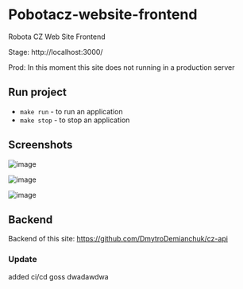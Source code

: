 # Pobotacz-website-frontend
Robota CZ Web Site Frontend

Stage: http://localhost:3000/

Prod: In this moment this site does not running in a production server

## Run project
- `make run` - to run an application
- `make stop` - to stop an application


## Screenshots

![image](../main/src/assets/robotacz.png)

![image](../main/src/assets/requirements.png)

![image](../main/src/assets/contacts.png)

## Backend
Backend of this site: https://github.com/DmytroDemianchuk/cz-api

### Update
added ci/cd
goss
 dwadawdwa